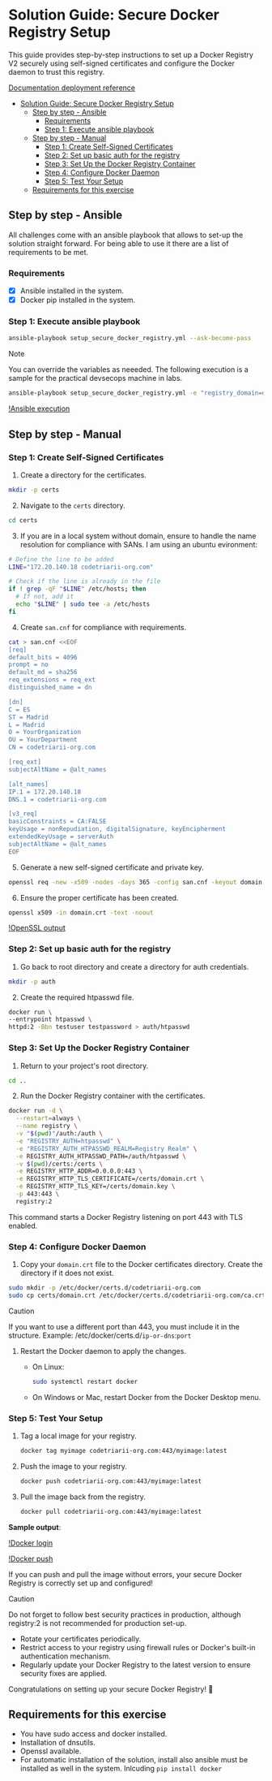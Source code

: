 # Solution Guide: Secure Docker Registry Setup

This guide provides step-by-step instructions to set up a Docker Registry V2 securely using self-signed certificates and configure the Docker daemon to trust this registry.

[Documentation deployment reference](https://distribution.github.io/distribution/about/deploying/)

- [Solution Guide: Secure Docker Registry Setup](#solution-guide-secure-docker-registry-setup)
  - [Step by step - Ansible](#step-by-step---ansible)
    - [Requirements](#requirements)
    - [Step 1: Execute ansible playbook](#step-1-execute-ansible-playbook)
  - [Step by step - Manual](#step-by-step---manual)
    - [Step 1: Create Self-Signed Certificates](#step-1-create-self-signed-certificates)
    - [Step 2: Set up basic auth for the registry](#step-2-set-up-basic-auth-for-the-registry)
    - [Step 3: Set Up the Docker Registry Container](#step-3-set-up-the-docker-registry-container)
    - [Step 4: Configure Docker Daemon](#step-4-configure-docker-daemon)
    - [Step 5: Test Your Setup](#step-5-test-your-setup)
  - [Requirements for this exercise](#requirements-for-this-exercise)


## Step by step - Ansible

All challenges come with an ansible playbook that allows to set-up the solution straight forward. For being able to use it there are a list of requirements to be met.

### Requirements

- [X] Ansible installed in the system.
- [X] Docker pip installed in the system.

### Step 1: Execute ansible playbook

```bash
ansible-playbook setup_secure_docker_registry.yml --ask-become-pass
```

> [!NOTE]
> You can override the variables as neeeded. The following execution is a sample for the practical devsecops machine in labs.

```bash
ansible-playbook setup_secure_docker_registry.yml -e "registry_domain=devsecops-box-XoIySz8L ip_address=10.1.28.228 modify_hosts=false"
```

[!Ansible execution](../img/ansible-execution.png)

## Step by step - Manual

### Step 1: Create Self-Signed Certificates

1. Create a directory for the certificates.

```bash
mkdir -p certs
```

2. Navigate to the `certs` directory.

```bash
cd certs
```

3. If you are in a local system without domain, ensure to handle the name resolution for compliance with SANs. I am using an ubuntu evironment:

```bash
# Define the line to be added
LINE="172.20.140.18 codetriarii-org.com"

# Check if the line is already in the file
if ! grep -qF "$LINE" /etc/hosts; then
  # If not, add it
  echo "$LINE" | sudo tee -a /etc/hosts
fi
```

4. Create `san.cnf` for compliance with requirements.

```bash
cat > san.cnf <<EOF
[req]
default_bits = 4096
prompt = no
default_md = sha256
req_extensions = req_ext
distinguished_name = dn

[dn]
C = ES
ST = Madrid
L = Madrid
O = YourOrganization
OU = YourDepartment
CN = codetriarii-org.com

[req_ext]
subjectAltName = @alt_names

[alt_names]
IP.1 = 172.20.140.18
DNS.1 = codetriarii-org.com

[v3_req]
basicConstraints = CA:FALSE
keyUsage = nonRepudiation, digitalSignature, keyEncipherment
extendedKeyUsage = serverAuth
subjectAltName = @alt_names
EOF
```

5. Generate a new self-signed certificate and private key.

```bash
openssl req -new -x509 -nodes -days 365 -config san.cnf -keyout domain.key -out domain.crt -extensions v3_req
```

6. Ensure the proper certificate has been created.

```bash
openssl x509 -in domain.crt -text -noout
```

[!OpenSSL output](../img/openssl-output.png)

### Step 2: Set up basic auth for the registry

1. Go back to root directory and create a directory for auth credentials.

```bash
mkdir -p auth
```

2. Create the required htpasswd file.

```bash
docker run \
--entrypoint htpasswd \
httpd:2 -Bbn testuser testpassword > auth/htpasswd
```

### Step 3: Set Up the Docker Registry Container

1. Return to your project's root directory.

```bash
cd ..
```

2. Run the Docker Registry container with the certificates.

```bash
docker run -d \
  --restart=always \
  --name registry \
  -v "$(pwd)"/auth:/auth \
  -e "REGISTRY_AUTH=htpasswd" \
  -e "REGISTRY_AUTH_HTPASSWD_REALM=Registry Realm" \
  -e REGISTRY_AUTH_HTPASSWD_PATH=/auth/htpasswd \
  -v $(pwd)/certs:/certs \
  -e REGISTRY_HTTP_ADDR=0.0.0.0:443 \
  -e REGISTRY_HTTP_TLS_CERTIFICATE=/certs/domain.crt \
  -e REGISTRY_HTTP_TLS_KEY=/certs/domain.key \
  -p 443:443 \
  registry:2
```

This command starts a Docker Registry listening on port 443 with TLS enabled.

### Step 4: Configure Docker Daemon

1. Copy your `domain.crt` file to the Docker certificates directory. Create the directory if it does not exist.

```bash
sudo mkdir -p /etc/docker/certs.d/codetriarii-org.com
sudo cp certs/domain.crt /etc/docker/certs.d/codetriarii-org.com/ca.crt
```

> [!CAUTION]
> If you want to use a different port than 443, you must include it in the structure.
> Example: /etc/docker/certs.d/`ip-or-dns`:`port`


1. Restart the Docker daemon to apply the changes.

    - On Linux:

        ```bash
        sudo systemctl restart docker
        ```

    - On Windows or Mac, restart Docker from the Docker Desktop menu.

### Step 5: Test Your Setup

1. Tag a local image for your registry.

    ```bash
    docker tag myimage codetriarii-org.com:443/myimage:latest
    ```

2. Push the image to your registry.

    ```bash
    docker push codetriarii-org.com:443/myimage:latest
    ```

3. Pull the image back from the registry.

    ```bash
    docker pull codetriarii-org.com:443/myimage:latest
    ```

**Sample output**:

[!Docker login](../img/docker-login.png)

[!Docker push](../img/docker-push.png)

If you can push and pull the image without errors, your secure Docker Registry is correctly set up and configured!

> [!CAUTION]
> Do not forget to follow best security practices in production, although registry:2 is not recommended for production set-up.

- Rotate your certificates periodically.
- Restrict access to your registry using firewall rules or Docker's built-in authentication mechanism.
- Regularly update your Docker Registry to the latest version to ensure security fixes are applied.

Congratulations on setting up your secure Docker Registry! 🎉

## Requirements for this exercise

- You have sudo access and docker installed.
- Installation of dnsutils.
- Openssl available.
- For automatic installation of the solution, install also ansible must be installed as well in the system. Inlcuding `pip install docker`
